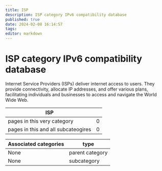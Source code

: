 ```yaml
---
title: ISP
description: ISP category IPv6 compatibility database
published: true
date: 2024-02-08 16:14:57 
tags:
editor: markdown
---
```


# ISP category IPv6 compatibility database


Internet Service Providers (ISPs) deliver internet access to users. They provide connectivity, allocate IP addresses, and offer various plans, facilitating individuals and businesses to access and navigate the World Wide Web.


| ISP   |   |
| - | - |
| pages in this very category | 0 |
| pages in this and all subcateogires | 0 |

| Associated categories | type |
| - | - |
| None | parent category |
| None | subcategory |
